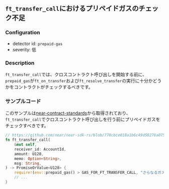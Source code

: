 
## `ft_transfer_call`におけるプリペイドガスのチェック不足

### Configuration

* detector id: `prepaid-gas`
* severity: 低

### Description

`ft_transfer_call`では、クロスコントラクト呼び出しを開始する前に、`prepaid_gas`が`ft_on_transfer`および`ft_resolve_transfer`の実行に十分かどうかをコントラクトがチェックするべきです。

### サンプルコード

このサンプルは[near-contract-standards](https://github.com/near/near-sdk-rs/tree/master/near-contract-standards)から取得されており、`ft_transfer_call`でクロスコントラクト呼び出しを行う前にプリペイドガスをチェックすべきです。

```rust
// https://github.com/near/near-sdk-rs/blob/770cbce018a1b6c49d58276a075ace3da96d6dc1/near-contract-standards/src/fungible_token/core_impl.rs#L136
fn ft_transfer_call(
    &mut self,
    receiver_id: AccountId,
    amount: U128,
    memo: Option<String>,
    msg: String,
) -> PromiseOrValue<U128> {
    require!(env::prepaid_gas() > GAS_FOR_FT_TRANSFER_CALL, "さらなるガスが必要です");
    // ...
}
```
